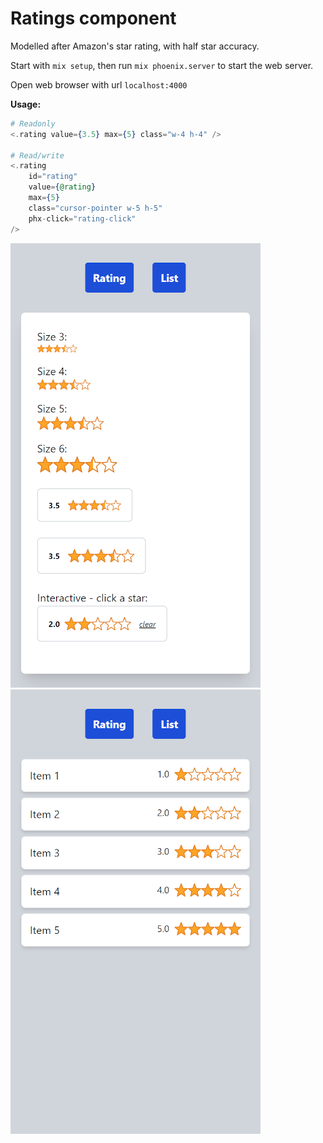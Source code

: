 # Ratings component

Modelled after Amazon's star rating, with half star accuracy.

Start with `mix setup`, then run `mix phoenix.server` to start the web server.

Open web browser with url `localhost:4000`

**Usage:**

```elixir
# Readonly
<.rating value={3.5} max={5} class="w-4 h-4" />

# Read/write
<.rating
    id="rating"
    value={@rating}
    max={5}
    class="cursor-pointer w-5 h-5"
    phx-click="rating-click"
/>
```

![rating image](rating-1.png) ![rating image](rating-2.png)